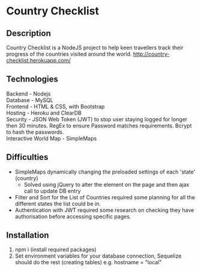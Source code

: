 # **Country Checklist**

## **Description**
Country Checklist is a NodeJS project to help keen travellers track their progress of the countries visited around the world.
http://country-checklist.herokuapp.com/

## **Technologies**
Backend - Nodejs
<br>
Database - MySQL
<br>
Frontend - HTML & CSS, with Bootstrap
<br>
Hosting - Heroku and ClearDB
<br>
Security - JSON Web Token (JWT) to stop user staying logged for longer then 30 minutes. RegEx to ensure Password matches requirements. Bcrypt to hash the passwords.
<br>
Interactive World Map - SimpleMaps

## **Difficulties**
 - SimpleMaps dynamically changing the preloaded settings of each 'state' (country)
    - Solved using jQuery to alter the element on the page and then ajax call to update DB entry
 - Filter and Sort for the List of Countries required some planning for all the different states the list could be in.
 - Authentication with JWT required some research on checking they have authorisation before accessing specific pages.

 ## **Installation**
 1. npm i (install required packages)
 2. Set environment variables for your database connection, Sequelize should do the rest (creating tables)
 e.g. hostname = "local"
